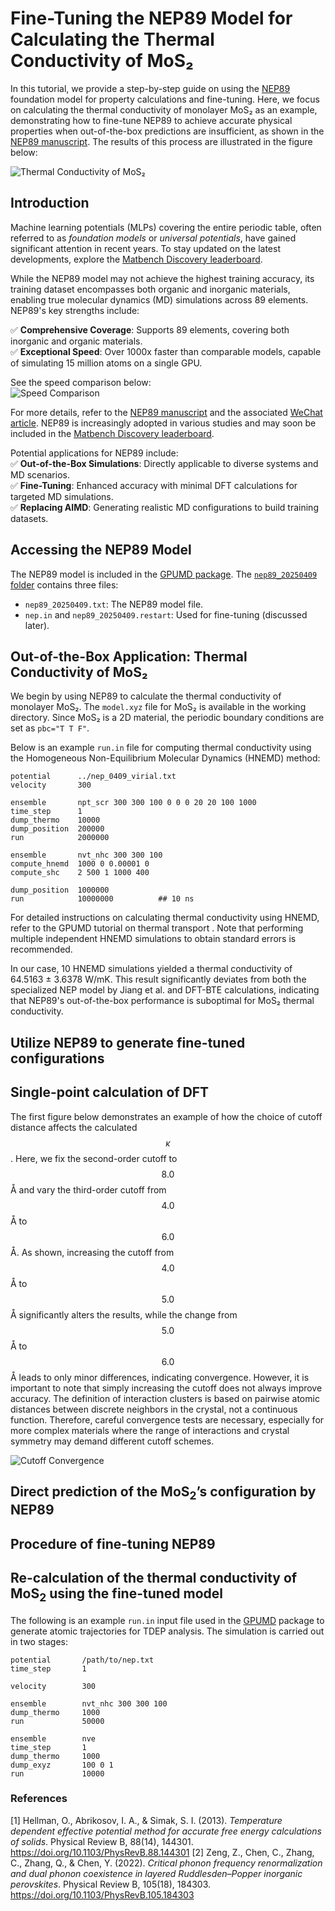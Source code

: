 # Fine-Tuning the NEP89 Model for Calculating the Thermal Conductivity of MoS₂

In this tutorial, we provide a step-by-step guide on using the [NEP89](https://github.com/brucefan1983/GPUMD/blob/master/potentials/nep/nep89_20250409/nep89_20250409.txt) foundation model for property calculations and fine-tuning. Here, we focus on calculating the thermal conductivity of monolayer MoS₂ as an example, demonstrating how to fine-tune NEP89 to achieve accurate physical properties when out-of-the-box predictions are insufficient, as shown in the [NEP89 manuscript](https://arxiv.org/pdf/2504.21286). The results of this process are illustrated in the figure below:

![Thermal Conductivity of MoS₂](https://github.com/Tingliangstu/GPUMD-Tutorials/blob/main/examples/26_fine_tune_NEP89/Figures/TC_MoS2.png)

## Introduction

Machine learning potentials (MLPs) covering the entire periodic table, often referred to as *foundation models* or *universal potentials*, have gained significant attention in recent years. To stay updated on the latest developments, explore the [Matbench Discovery leaderboard](https://matbench-discovery.materialsproject.org/contribute).

While the NEP89 model may not achieve the highest training accuracy, its training dataset encompasses both organic and inorganic materials, enabling true molecular dynamics (MD) simulations across 89 elements. NEP89's key strengths include:

✅ **Comprehensive Coverage**: Supports 89 elements, covering both inorganic and organic materials.  
✅ **Exceptional Speed**: Over 1000x faster than comparable models, capable of simulating 15 million atoms on a single GPU.

See the speed comparison below:  
![Speed Comparison](https://github.com/Tingliangstu/GPUMD-Tutorials/blob/main/examples/26_fine_tune_NEP89/Figures/speed.png)

For more details, refer to the [NEP89 manuscript](https://arxiv.org/pdf/2504.21286) and the associated [WeChat article](https://mp.weixin.qq.com/s/D8j73BOke8o63BSnukebgg). NEP89 is increasingly adopted in various studies and may soon be included in the [Matbench Discovery leaderboard](https://matbench-discovery.materialsproject.org/contribute).

Potential applications for NEP89 include:  
✅ **Out-of-the-Box Simulations**: Directly applicable to diverse systems and MD scenarios.  
✅ **Fine-Tuning**: Enhanced accuracy with minimal DFT calculations for targeted MD simulations.  
✅ **Replacing AIMD**: Generating realistic MD configurations to build training datasets.

## Accessing the NEP89 Model

The NEP89 model is included in the [GPUMD package](https://github.com/brucefan1983/GPUMD/blob/master/potentials/nep/nep89_20250409/nep89_20250409.txt). The [`nep89_20250409` folder](https://github.com/brucefan1983/GPUMD/tree/master/potentials/nep/nep89_20250409) contains three files:  
- `nep89_20250409.txt`: The NEP89 model file.  
- `nep.in` and `nep89_20250409.restart`: Used for fine-tuning (discussed later).

## Out-of-the-Box Application: Thermal Conductivity of MoS₂

We begin by using NEP89 to calculate the thermal conductivity of monolayer MoS₂. The `model.xyz` file for MoS₂ is available in the working directory. Since MoS₂ is a 2D material, the periodic boundary conditions are set as `pbc="T T F"`.

Below is an example `run.in` file for computing thermal conductivity using the Homogeneous Non-Equilibrium Molecular Dynamics (HNEMD) method:

```plaintext
potential      ../nep_0409_virial.txt
velocity       300

ensemble       npt_scr 300 300 100 0 0 0 20 20 100 1000
time_step      1
dump_thermo    10000
dump_position  200000
run            2000000 

ensemble       nvt_nhc 300 300 100
compute_hnemd  1000 0 0.00001 0
compute_shc    2 500 1 1000 400

dump_position  1000000
run            10000000          ## 10 ns

```

For detailed instructions on calculating thermal conductivity using HNEMD, refer to the GPUMD tutorial on thermal transport
. Note that performing multiple independent HNEMD simulations to obtain standard errors is recommended.

In our case, 10 HNEMD simulations yielded a thermal conductivity of 64.5163 ± 3.6378 W/mK. This result significantly deviates from both the specialized NEP model by Jiang et al. and DFT-BTE calculations, indicating that NEP89's out-of-the-box performance is suboptimal for MoS₂ thermal conductivity.


## Utilize NEP89 to generate fine-tuned configurations


## Single-point calculation of DFT

The first figure below demonstrates an example of how the choice of cutoff distance affects the calculated $$\kappa$$. Here, we fix the second-order cutoff to $$8.0$$ Å and vary the third-order cutoff from $$4.0$$ Å to $$6.0$$ Å. As shown, increasing the cutoff from $$4.0$$ Å to $$5.0$$ Å significantly alters the results, while the change from $$5.0$$ Å to $$6.0$$ Å leads to only minor differences, indicating convergence. However, it is important to note that simply increasing the cutoff does not always improve accuracy. The definition of interaction clusters is based on pairwise atomic distances between discrete neighbors in the crystal, not a continuous function. Therefore, careful convergence tests are necessary, especially for more complex materials where the range of interactions and crystal symmetry may demand different cutoff schemes.

![Cutoff Convergence](https://raw.githubusercontent.com/ZengZezhu/figures_PbTe_tutorial/main/diffcutoff.png)

## Direct prediction of the MoS<sub>2</sub>’s configuration by NEP89


## Procedure of fine-tuning NEP89 


## Re-calculation of the thermal conductivity of MoS<sub>2</sub> using the fine-tuned model

The following is an example `run.in` input file used in the [GPUMD](https://gpumd.org/) package to generate atomic trajectories for TDEP analysis. The simulation is carried out in two stages:

```plaintext
potential       /path/to/nep.txt
time_step       1

velocity        300

ensemble        nvt_nhc 300 300 100
dump_thermo     1000
run             50000

ensemble        nve
time_step       1
dump_thermo     1000
dump_exyz       100 0 1
run             10000
```


### References

[1] Hellman, O., Abrikosov, I. A., & Simak, S. I. (2013). *Temperature dependent effective potential method for accurate free energy calculations of solids*. Physical Review B, 88(14), 144301. https://doi.org/10.1103/PhysRevB.88.144301
[2] Zeng, Z., Chen, C., Zhang, C., Zhang, Q., & Chen, Y. (2022). *Critical phonon frequency renormalization and dual phonon coexistence in layered Ruddlesden–Popper inorganic perovskites*. Physical Review B, 105(18), 184303. https://doi.org/10.1103/PhysRevB.105.184303



